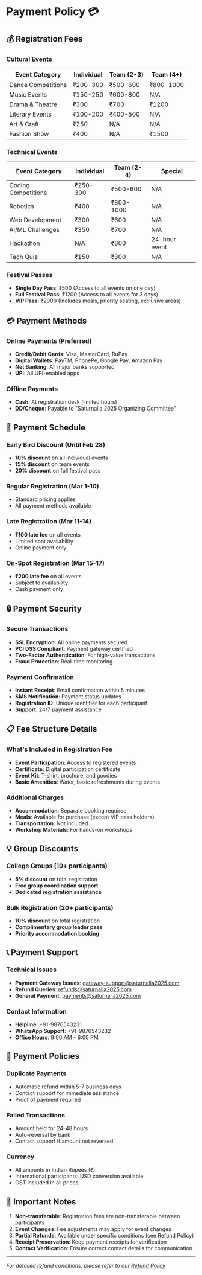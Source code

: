 # Payment Policy 💳

## 💰 Registration Fees

### Cultural Events
| Event Category | Individual | Team (2-3) | Team (4+) |
|---|---|---|---|
| Dance Competitions | ₹200-300 | ₹500-600 | ₹800-1000 |
| Music Events | ₹150-250 | ₹600-800 | N/A |
| Drama & Theatre | ₹300 | ₹700 | ₹1200 |
| Literary Events | ₹100-200 | ₹400-500 | N/A |
| Art & Craft | ₹250 | N/A | N/A |
| Fashion Show | ₹400 | N/A | ₹1500 |

### Technical Events
| Event Category | Individual | Team (2-4) | Special |
|---|---|---|---|
| Coding Competitions | ₹250-300 | ₹500-600 | N/A |
| Robotics | ₹400 | ₹800-1000 | N/A |
| Web Development | ₹300 | ₹600 | N/A |
| AI/ML Challenges | ₹350 | ₹700 | N/A |
| Hackathon | N/A | ₹800 | 24-hour event |
| Tech Quiz | ₹150 | ₹300 | N/A |

### Festival Passes
- **Single Day Pass**: ₹500 (Access to all events on one day)
- **Full Festival Pass**: ₹1200 (Access to all events for 3 days)
- **VIP Pass**: ₹2000 (Includes meals, priority seating, exclusive areas)

## 💳 Payment Methods

### Online Payments (Preferred)
- **Credit/Debit Cards**: Visa, MasterCard, RuPay
- **Digital Wallets**: PayTM, PhonePe, Google Pay, Amazon Pay
- **Net Banking**: All major banks supported
- **UPI**: All UPI-enabled apps

### Offline Payments
- **Cash**: At registration desk (limited hours)
- **DD/Cheque**: Payable to "Saturnalia 2025 Organizing Committee"

## 📅 Payment Schedule

### Early Bird Discount (Until Feb 28)
- **10% discount** on all individual events
- **15% discount** on team events
- **20% discount** on full festival pass

### Regular Registration (Mar 1-10)
- Standard pricing applies
- All payment methods available

### Late Registration (Mar 11-14)
- **₹100 late fee** on all events
- Limited spot availability
- Online payment only

### On-Spot Registration (Mar 15-17)
- **₹200 late fee** on all events
- Subject to availability
- Cash payment only

## 🔒 Payment Security

### Secure Transactions
- **SSL Encryption**: All online payments secured
- **PCI DSS Compliant**: Payment gateway certified
- **Two-Factor Authentication**: For high-value transactions
- **Fraud Protection**: Real-time monitoring

### Payment Confirmation
- **Instant Receipt**: Email confirmation within 5 minutes
- **SMS Notification**: Payment status updates
- **Registration ID**: Unique identifier for each participant
- **Support**: 24/7 payment assistance

## 📋 Fee Structure Details

### What's Included in Registration Fee
- **Event Participation**: Access to registered events
- **Certificate**: Digital participation certificate
- **Event Kit**: T-shirt, brochure, and goodies
- **Basic Amenities**: Water, basic refreshments during events

### Additional Charges
- **Accommodation**: Separate booking required
- **Meals**: Available for purchase (except VIP pass holders)
- **Transportation**: Not included
- **Workshop Materials**: For hands-on workshops

## 💡 Group Discounts

### College Groups (10+ participants)
- **5% discount** on total registration
- **Free group coordination support**
- **Dedicated registration assistance**

### Bulk Registration (20+ participants)
- **10% discount** on total registration
- **Complimentary group leader pass**
- **Priority accommodation booking**

## 📞 Payment Support

### Technical Issues
- **Payment Gateway Issues**: gateway-support@saturnalia2025.com
- **Refund Queries**: refunds@saturnalia2025.com
- **General Payment**: payments@saturnalia2025.com

### Contact Information
- **Helpline**: +91-9876543231
- **WhatsApp Support**: +91-9876543232
- **Office Hours**: 9:00 AM - 6:00 PM

## 🔄 Payment Policies

### Duplicate Payments
- Automatic refund within 5-7 business days
- Contact support for immediate assistance
- Proof of payment required

### Failed Transactions
- Amount held for 24-48 hours
- Auto-reversal by bank
- Contact support if amount not reversed

### Currency
- All amounts in Indian Rupees (₹)
- International participants: USD conversion available
- GST included in all prices

## 📝 Important Notes

1. **Non-transferable**: Registration fees are non-transferable between participants
2. **Event Changes**: Fee adjustments may apply for event changes
3. **Partial Refunds**: Available under specific conditions (see Refund Policy)
4. **Receipt Preservation**: Keep payment receipts for verification
5. **Contact Verification**: Ensure correct contact details for communication

---

*For detailed refund conditions, please refer to our [Refund Policy](./refund)*
